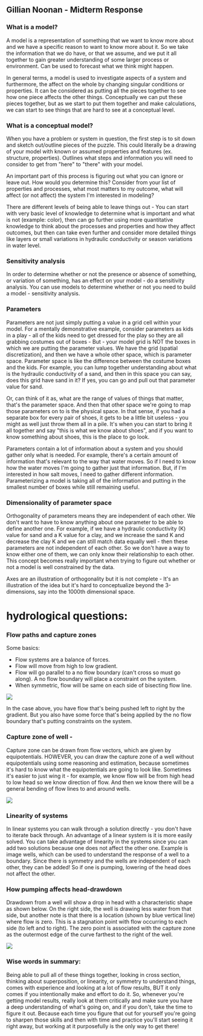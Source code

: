 ## Gillian Noonan - Midterm Response

### What is a model?

 A model is a representation of something that we want to know more about and we have a specific reason to want to know more about it.  So we take the information that we do have, or that we assume, and we put it all together to gain greater understanding of some larger process or environment. Can be used to forecast what we think might happen.  

 In general terms, a model is used to investigate aspects of a system and furthermore, the affect on the whole by changing singular conditions or properties.  It can be considered as putting all the pieces together to see how one piece affects the other things.  Conceptually we can put these pieces together, but as we start to put them together and make calculations, we can start to see things that are hard to see at a conceptual level.

### What is a conceptual model?

 When you have a problem or system in question, the first step is to sit down and sketch out/outline pieces of the puzzle.  This could literally be a drawing of your model with known or assumed properties and features (ex. structure, properties).  Outlines what steps and information you will need to consider to get from "here" to "there" with your model.

 An important part of this process is figuring out what you can ignore or leave out.  How would you determine this?  Consider from your list of properties and processes, what most matters to my outcome, what will affect (or not affect) the system I'm interested in modeling?

 There are different levels of being able to leave things out - You can start with very basic level of knowledge to determine what is important and what is not (example: color), then can go further using more quantitative knowledge to think about the processes and properties and how they affect outcomes, but then can take even further and consider more detailed things like layers or small variations in hydraulic conductivity or season variations in water level.  

### Sensitivity analysis

 In order to determine whether or not the presence or absence of something, or variation of something, has an effect on your model - do a sensitivity analysis.  You can use models to determine whether or not you need to build a model - sensitivity analysis.

 ### Parameters

Parameters are not just simply putting a value in a grid cell within your model.  For a mentally demonstrative example, consider parameters as kids in a play - all of the kids need to get dressed for the play so they are all grabbing costumes out of boxes - But - your model grid is NOT the boxes in which we are putting the parameter values.  We have the grid (spatial discretization), and then we have a whole other space, which is parameter space.  Parameter space is like the difference between the costume boxes and the kids.  For example, you can lump together understanding about what is the hydraulic conductivity of a sand, and then in this space you can say, does this grid have sand in it?  If yes, you can go and pull out that parameter value for sand.  

Or, can think of it as, what are the range of values of things that matter, that's the parameter space.  And then that other space we're going to map those parameters on to is the physical space.  In that sense, if you had a separate box for every pair of shoes, it gets to be a little bit useless - you might as well just throw them all in a pile.  It's when you can start to bring it all together and say "this is what we know about shoes", and if you want to know something about shoes, this is the place to go look.

Parameters contain a lot of information about a system and you should gather only what is needed.  For example, there's a certain amount of information that's relevant to the way that water moves.  So if I need to know how the water moves I'm going to gather just that information.  But, if I'm interested in how salt moves, I need to gather different information.  Parameterizing a model is taking all of the information and putting in the smallest number of boxes while still remaining useful.

### Dimensionality of parameter space

Orthogonality of parameters means they are independent of each other.  We don't want to have to know anything about one parameter to be able to define another one. For example, if we have a hydraulic conductivity (K) value for sand and a K value for a clay, and we increase the sand K and decrease the clay K and we can still match data equally well - then these parameters are not independent of each other.  So we  don't have a way to know either one of them, we can only know their relationship to each other.  This concept becomes really important when trying to figure out whether or not a model is well constrained by the data.

Axes are an illustration of orthogonality but it is not complete - It's an illustration of the idea but it's hard to conceptualize beyond the 3-dimensions, say into the 1000th dimensional space.  


# hydrological questions:

### Flow paths and capture zones
Some basics:
- Flow systems are a balance of forces.
- Flow will move from high to low gradient.
- Flow will go parallel to a no flow boundary (can't cross so must go along).  A no flow boundary will place a constraint on the system.
- When symmetric, flow will be same on each side of bisecting flow line.

![](assets/Noonan_midterm-response-3fbdf9d6.png)

In the case above, you have flow that's being pushed left to right by the gradient.  But you also have some force that's being applied by the no flow boundary that's putting constraints on the system.  


### Capture zone of well -

Capture zone can be drawn from flow vectors, which are given by equipotentials.  HOWEVER, you can draw the capture zone of a well without equipotentials using some reasoning and estimation, because sometimes it's hard to know what the equipotentials are going to look like.  Sometimes it's easier to just wing it - for example, we know flow will be from high head to low head so we know direction of flow.   And then we know there will be a general bending of flow lines to and around wells.

![](assets/Noonan_midterm-response-c6a9c68f.png)


### Linearity of systems
In linear systems you can walk through a solution directly - you don't have to iterate back through.  An advantage of a linear system is it is more easily solved.   You can take advantage of linearity in the systems since you can add two solutions because one does not affect the other one.    Example is image wells, which can be used to understand the response of a well to a boundary.  Since there is symmetry and the wells are independent of each other, they can be added!  So if one is pumping, lowering of the head does not affect the other.  

### How pumping affects head-drawdown

Drawdown from a well will show a drop in head with a characteristic shape as shown below.   On the right side, the well is drawing less water from that side, but another note is that there is a location (shown by blue vertical line) where flow is zero.   This is a stagnation point with flow occurring to each side (to left and to right).   The zero point is associated with the capture zone as the outermost edge of the curve farthest to the right of the well.    

![](assets/Noonan_midterm-response-1113d684.png)

### Wise words in summary:

Being able to pull all of these things together, looking in cross section, thinking about superposition, or linearity, or symmetry to understand things, comes with experience and looking at a lot of flow results, BUT it only comes if you intentionally make and effort to do it.  So, whenever you're getting model results, really look at them critically and make sure you have a deep understanding of what's going on, and if you don't, take the time to figure it out.  Because each time you figure that out for yourself you're going to sharpen those skills and then with time and practice you'll start seeing it right away, but working at it purposefully is the only way to get there!
